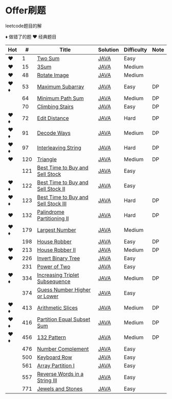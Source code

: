 # Offer刷题

leetcode题目的解

&diams; 做错了的题 &hearts; 经典题目

| Hot | # | Title | Solution | Difficulty | Note |
| --- |---| ----- | -------- | ---------- | ---- |
|&hearts;|1|[Two Sum](https://leetcode.com/problems/two-sum/description/)|[JAVA](./algorithms/java/Two_Sum_1.java)|Easy|  |
|&hearts;|15|[3Sum](https://leetcode.com/problems/3sum/description/)|[JAVA](./algorithms/java/Three_Sum_15.java)| Medium|  |
|&hearts;|48|[Rotate Image](https://leetcode.com/problems/rotate-image/description/)|[JAVA](./algorithms/java/Rotate_Image_48.java)| Medium|  |
|&hearts; &diams;|53|[Maximum Subarray](https://leetcode.com/problems/maximum-subarray/description/)|[JAVA](./algorithms/java/Maximum_Subarray_53.java)| Easy | DP |
| |64|[Minimum Path Sum](https://leetcode.com/problems/minimum-path-sum/description/)|[JAVA](./algorithms/java/Minimum_Path_Sum_64.java)| Medium | DP |
| |70|[Climbing Stairs](https://leetcode.com/problems/climbing-stairs/description/)|[JAVA](./algorithms/java/Climbing_Stairs_70.java)| Easy | DP |
|&hearts; &diams;|72|[Edit Distance](https://leetcode.com/problems/edit-distance/description/)|[JAVA](./algorithms/java/Edit_Distance_72.java)| Hard | DP |
|&hearts; &diams;|91|[Decode Ways](https://leetcode.com/problems/decode-ways/description/)|[JAVA](./algorithms/java/Decode_Ways_91.java)| Medium | DP |
|&hearts; &diams;|97|[Interleaving String](https://leetcode.com/problems/interleaving-string/description/)|[JAVA](./algorithms/java/Interleaving_String_97.java)| Hard | DP |
|&hearts;|120|[Triangle](https://leetcode.com/problems/triangle/)|[JAVA](./algorithms/java/Triangle_120.java)| Medium | DP |
| |121|[Best Time to Buy and Sell Stock](https://leetcode.com/problems/best-time-to-buy-and-sell-stock/description/)|[JAVA](./algorithms/java/Best_Time_to_Buy_and_Sell_Stock_121.java)| Easy |  |
| &hearts; &diams; |122|[Best Time to Buy and Sell Stock II](https://leetcode.com/problems/best-time-to-buy-and-sell-stock-ii/description/)|[JAVA](./algorithms/java/Best_Time_to_Buy_and_Sell_Stock_II_122.java)| Easy |  |
| &hearts; &diams; |123|[Best Time to Buy and Sell Stock III](https://leetcode.com/problems/best-time-to-buy-and-sell-stock-iii/description/)|[JAVA](./algorithms/java/Best_Time_to_Buy_and_Sell_Stock_III_123.java)| Hard | DP |
|&hearts;|132|[Palindrome Partitioning II](https://leetcode.com/problems/palindrome-partitioning-ii/description/)|[JAVA](./algorithms/java/Palindrome_Partitioning_II_132.java)| Hard | DP |
|&hearts; &diams;|179|[Largest Number](https://leetcode.com/problems/largest-number/) | [JAVA](./algorithms/java/Largest_Number_179.java)|Medium|  |
|  |198|[House Robber](https://leetcode.com/problems/house-robber/description/)|[JAVA](./algorithms/java/House_Robber_198.java)| Easy | DP |
|&hearts;|213|[House Robber II](https://leetcode.com/problems/house-robber-ii/description/) | [JAVA](./algorithms/java/House_Robber_II_213.java)|Medium| DP |
|&hearts;|226|[Invert Binary Tree](https://leetcode.com/problems/invert-binary-tree/description/) | [JAVA](./algorithms/java/Invert_Binary_Tree_226.java)|Easy|  |
|  |231|[Power of Two](https://leetcode.com/problems/power-of-two/description/) | [JAVA](./algorithms/java/Power_of_Two_231.java)|Easy|  |
|&hearts; &diams;|334|[Increasing Triplet Subsequence](https://leetcode.com/problems/increasing-triplet-subsequence/description/) | [JAVA](./algorithms/java/Increasing_Triplet_Subsequence_334.java)|Medium| DP |
|  |374|[Guess Number Higher or Lower](https://leetcode.com/problems/guess-number-higher-or-lower/description/) | [JAVA](./algorithms/java/Guess_Number_Higher_or_Lower_374.java)|Easy|  |
|&hearts; &diams;|413|[Arithmetic Slices](https://leetcode.com/problems/arithmetic-slices/description/) | [JAVA](./algorithms/java/Arithmetic_Slices_413.java)|Medium| DP |
|&hearts; &diams;|416|[Partition Equal Subset Sum](https://leetcode.com/problems/partition-equal-subset-sum/description/) | [JAVA](./algorithms/java/Partition_Equal_Subset_Sum_416)|Medium| DP |
|&hearts; &diams;|456|[132 Pattern](https://leetcode.com/problems/132-pattern/description/) | [JAVA](./algorithms/java/_132_Pattern_456.java)|Medium| DP |
|  |476|[Number Complement](https://leetcode.com/problems/number-complement/description/) | [JAVA](./algorithms/java/Number_Complement_476.java)|Easy|  |
|  |500|[Keyboard Row](https://leetcode.com/problems/keyboard-row/description/) | [JAVA](./algorithms/java/Keyboard_Row_500.java)|Easy|  |
|  |561|[Array Partition I](https://leetcode.com/problems/array-partition-i/description/) | [JAVA](./algorithms/java/Array_Partition_I_561.java)|Easy|  |
|  |557|[Reverse Words in a String III](https://leetcode.com/problems/reverse-words-in-a-string-iii/description/) | [JAVA](./algorithms/java/Reverse_Words_in_a_String_III_557.java)|Easy|  |
|  |771|[Jewels and Stones](https://leetcode.com/problems/jewels-and-stones/description/) | [JAVA](./algorithms/java/Jewels_and_Stones_771.java)|Easy|  |